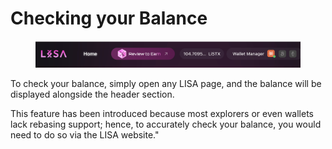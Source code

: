 # Checking your Balance

<figure><img src="../.gitbook/assets/GaaWI1xXAAAihoN.jpeg" alt=""><figcaption></figcaption></figure>

To check your balance, simply open any LISA page, and the balance will be displayed alongside the header section.&#x20;

This feature has been introduced because most explorers or even wallets lack rebasing support; hence, to accurately check your balance, you would need to do so via the LISA website."
